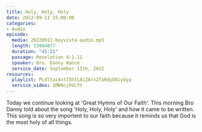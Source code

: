 ```yaml
---
title: Holy, Holy, Holy
date: 2022-09-11 15:00:00
categories:
- Audio
episode:
  media: 20220911-bayvista-audio.mp3
  length: 13994877
  duration: "45:21"
  passage: Revelation 4:1-11
  speaker: Bro. Danny Nance
  service_date: September 11th, 2022
resources:
  playlist: PLdltai4xtI5htL8iZArx2faRdyO8iyUyq
  service_video: 1MW9cjDVLYY
---
```

Today we continue looking at 'Great Hymns of Our Faith'. This morning Bro Danny told about the song 'Holy, Holy, Holy' and how it came to be written. This song is so very importent to our faith because it reminds us that God is the most holy of all things.